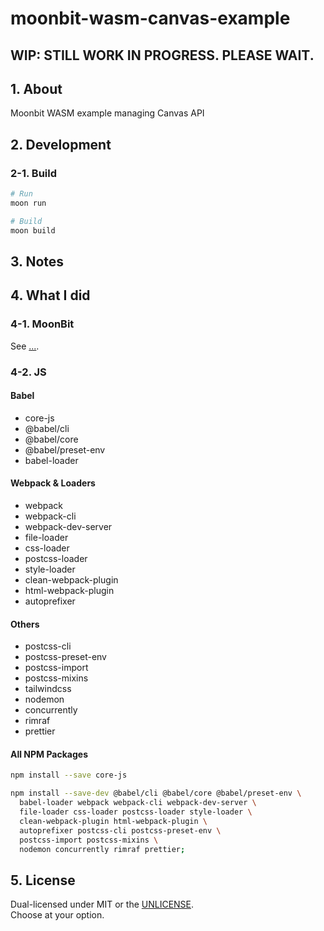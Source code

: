 # moonbit-wasm-canvas-example

## WIP: STILL WORK IN PROGRESS. PLEASE WAIT.

## 1. About

Moonbit WASM example managing Canvas API

## 2. Development

### 2-1. Build

```sh
# Run
moon run

# Build
moon build
```

## 3. Notes


## 4. What I did

### 4-1. MoonBit

See [...]().

### 4-2. JS

#### Babel

- core-js
- @babel/cli
- @babel/core
- @babel/preset-env
- babel-loader

#### Webpack & Loaders

- webpack
- webpack-cli
- webpack-dev-server
- file-loader
- css-loader
- postcss-loader
- style-loader
- clean-webpack-plugin
- html-webpack-plugin
- autoprefixer

#### Others

- postcss-cli
- postcss-preset-env
- postcss-import
- postcss-mixins
- tailwindcss
- nodemon
- concurrently
- rimraf
- prettier

#### All NPM Packages

```sh
npm install --save core-js

npm install --save-dev @babel/cli @babel/core @babel/preset-env \
  babel-loader webpack webpack-cli webpack-dev-server \
  file-loader css-loader postcss-loader style-loader \
  clean-webpack-plugin html-webpack-plugin \
  autoprefixer postcss-cli postcss-preset-env \
  postcss-import postcss-mixins \
  nodemon concurrently rimraf prettier;
```

## 5. License

Dual-licensed under MIT or the [UNLICENSE](https://unlicense.org/).  
Choose at your option.
